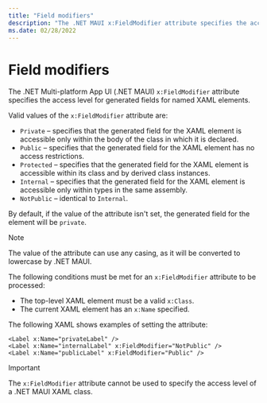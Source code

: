 ```yaml
---
title: "Field modifiers"
description: "The .NET MAUI x:FieldModifier attribute specifies the access level for generated fields for named XAML elements."
ms.date: 02/28/2022
---
```


# Field modifiers

The .NET Multi-platform App UI (.NET MAUI) `x:FieldModifier` attribute specifies the access level for generated fields for named XAML elements.

Valid values of the `x:FieldModifier` attribute are:

- `Private` – specifies that the generated field for the XAML element is accessible only within the body of the class in which it is declared.
- `Public`  – specifies that the generated field for the XAML element has no access restrictions.
- `Protected` – specifies that the generated field for the XAML element is accessible within its class and by derived class instances.
- `Internal` – specifies that the generated field for the XAML element is accessible only within types in the same assembly.
- `NotPublic` – identical to `Internal`.

By default, if the value of the attribute isn't set, the generated field for the element will be `private`.

> [!NOTE]
> The value of the attribute can use any casing, as it will be converted to lowercase by .NET MAUI.

The following conditions must be met for an `x:FieldModifier` attribute to be processed:

- The top-level XAML element must be a valid `x:Class`.
- The current XAML element has an `x:Name` specified.

The following XAML shows examples of setting the attribute:

```xaml
<Label x:Name="privateLabel" />
<Label x:Name="internalLabel" x:FieldModifier="NotPublic" />
<Label x:Name="publicLabel" x:FieldModifier="Public" />
```

> [!IMPORTANT]
> The `x:FieldModifier` attribute cannot be used to specify the access level of a .NET MAUI XAML class.
